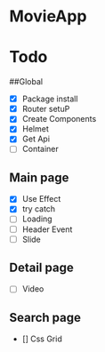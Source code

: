 # MovieApp

# Todo

##Global

- [x] Package install
- [x] Router setuP
- [x] Create Components
- [x] Helmet
- [x] Get Api
- [ ] Container

## Main page

- [x] Use Effect
- [x] try catch
- [ ] Loading
- [ ] Header Event
- [ ] Slide

## Detail page

- [ ] Video

## Search page

- [] Css Grid
